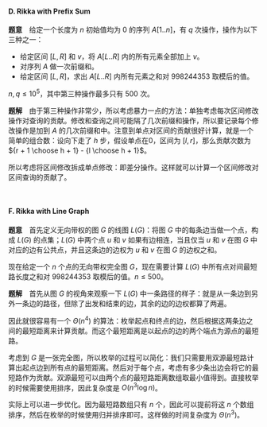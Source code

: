 #### D. Rikka with Prefix Sum

**题意**　给定一个长度为 $n$ 初始值均为 0 的序列 $A[1..n]$，有 $q$ 次操作，操作为以下三种之一：

* 给定区间 $[L,\,R]$ 和 $v$，将 $A[L..R]$ 内的所有元素全部加上 $v$。
* 对序列 $A$ 做一次前缀和。
* 给定区间 $[L,\,R]$，求出 $A[L..R]$ 内所有元素之和对 998244353 取模后的值。

$n,\,q \leqslant 10^5$，其中第三种操作最多只有 500 次。

**题解**　由于第三种操作非常少，所以考虑暴力一点的方法：单独考虑每次区间修改操作对查询的贡献。修改和查询之间可能隔了几次前缀和操作，所以要记录每个修改操作是加到 $A$ 的几次前缀和中。注意到单点对区间的贡献很好计算，就是一个简单的组合数：设向下走了 $h$ 步，假设单点在0，区间为 $[l,\,r]$，那么贡献次数为 ${r + 1 \choose h + 1} - {l \choose h + 1}$。

所以考虑将区间修改拆成单点修改：即差分操作。这样就可以计算一个区间修改对区间查询的贡献了。

<br />

#### F. Rikka with Line Graph

**题意**　首先定义无向带权的图 $G$ 的线图 $L(G)$：将图 $G$ 中的每条边当做一个点，构成 $L(G)$ 的点集；$L(G)$ 中两个点 $u$ 和 $v$ 如果有边相连，当且仅当 $u$ 和 $v$ 在图 $G$ 中对应的边有公共点，并且这条边的边权为 $u$ 和 $v$ 在图 $G$ 的边权之和。

现在给定一个 $n$ 个点的无向带权完全图 $G$，现在需要计算 $L(G)$ 中所有点对间最短路长度之和对 998244353 取模后的值。$n \leqslant 500$。

**题解**　首先从图 $G$ 的视角来观察一下 $L(G)$ 中一条路径的样子：就是从一条边到另外一条边的路径，但除了出发和结束的边，其余的边的边权都算了两遍。

因此就很容易有一个 $\Theta(n^4)$ 的算法：枚举起点和终点的边，然后根据这两条边之间的最短距离来计算贡献。而这个最短距离是以起点的边的两个端点为源点的最短路。

考虑到 $G$ 是一张完全图，所以枚举的过程可以简化：我们只需要用双源最短路计算出起点边到所有点的最短距离。然后对于每个点，考虑有多少条出边会将它的最短路作为贡献。双源最短可以由两个点的最短路距离数组取最小值得到。直接枚举的时候需要使用排序，因此复杂度是 $O(n^3 \log n)$。

实际上可以进一步优化。因为最短路数组只有 $n$ 个，因此可以提前将这 $n$ 个数组排序，然后在枚举的时候使用归并排序即可。这样做的时间复杂度为 $\Theta(n^3)$。